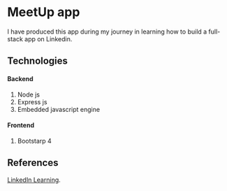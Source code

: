 # MeetUp app

I have produced this app during my journey in learning how to build a full-stack app on Linkedin.

## Technologies
#### Backend
1) Node js
2) Express js
3) Embedded javascript engine
#### Frontend
1) Bootstarp 4
## References
[LinkedIn Learning](https://www.linkedin.com/learning/instructors/daniel-khan).

